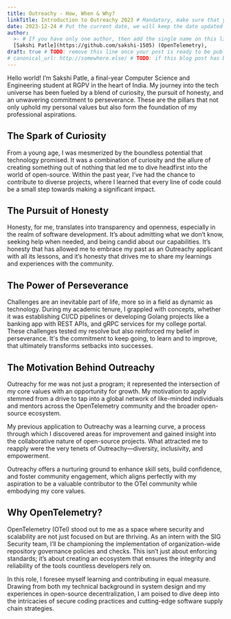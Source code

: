 ```yaml
---
title: Outreachy - How, When & Why?
linkTitle: Introduction to Outreachy 2023 # Mandatory, make sure that your short title.
date: 2023-12-24 # Put the current date, we will keep the date updated until your PR is merged
author:
  >- # If you have only one author, then add the single name on this line in quotes.
  [Sakshi Patle](https://github.com/sakshi-1505) (OpenTelemetry),
draft: true # TODO: remove this line once your post is ready to be published
# canonical_url: http://somewhere.else/ # TODO: if this blog post has been posted somewhere else already, uncomment & provide the canonical URL here.
---
```


Hello world! I’m Sakshi Patle, a final-year Computer Science and Engineering
student at RGPV in the heart of India. My journey into the tech universe has
been fueled by a blend of curiosity, the pursuit of honesty, and an unwavering
commitment to perseverance. These are the pillars that not only uphold my
personal values but also form the foundation of my professional aspirations.

## The Spark of Curiosity

From a young age, I was mesmerized by the boundless potential that technology
promised. It was a combination of curiosity and the allure of creating something
out of nothing that led me to dive headfirst into the world of open-source.
Within the past year, I’ve had the chance to contribute to diverse projects,
where I learned that every line of code could be a small step towards making a
significant impact.

## The Pursuit of Honesty

Honesty, for me, translates into transparency and openness, especially in the
realm of software development. It’s about admitting what we don’t know, seeking
help when needed, and being candid about our capabilities. It’s honesty that has
allowed me to embrace my past as an Outreachy applicant with all its lessons,
and it’s honesty that drives me to share my learnings and experiences with the
community.

## The Power of Perseverance

Challenges are an inevitable part of life, more so in a field as dynamic as
technology. During my academic tenure, I grappled with concepts, whether it was
establishing CI/CD pipelines or developing Golang projects like a banking app
with REST APIs, and gRPC services for my college portal. These challenges tested
my resolve but also reinforced my belief in perseverance. It's the commitment to
keep going, to learn and to improve, that ultimately transforms setbacks into
successes.

## The Motivation Behind Outreachy

Outreachy for me was not just a program; it represented the intersection of my
core values with an opportunity for growth. My motivation to apply stemmed from
a drive to tap into a global network of like-minded individuals and mentors
across the OpenTelemetry community and the broader open-source ecosystem.

My previous application to Outreachy was a learning curve, a process through
which I discovered areas for improvement and gained insight into the
collaborative nature of open-source projects. What attracted me to reapply were
the very tenets of Outreachy—diversity, inclusivity, and empowerment.

Outreachy offers a nurturing ground to enhance skill sets, build confidence, and
foster community engagement, which aligns perfectly with my aspiration to be a
valuable contributor to the OTel community while embodying my core values.

## Why OpenTelemetry?

OpenTelemetry (OTel) stood out to me as a space where security and scalability
are not just focused on but are thriving. As an intern with the SIG Security
team, I’ll be championing the implementation of organization-wide repository
governance policies and checks. This isn’t just about enforcing standards; it’s
about creating an ecosystem that ensures the integrity and reliability of the
tools countless developers rely on.

In this role, I foresee myself learning and contributing in equal measure.
Drawing from both my technical background in system design and my experiences in
open-source decentralization, I am poised to dive deep into the intricacies of
secure coding practices and cutting-edge software supply chain strategies.
